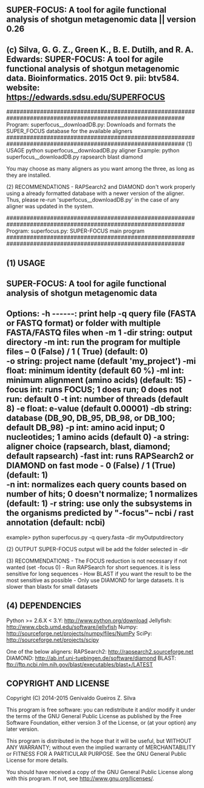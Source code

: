 SUPER-FOCUS: A tool for agile functional analysis of shotgun metagenomic data || version 0.26
---------------------------------------------------------------------------------------------------------------------------------------
(c)            Silva, G. G. Z., Green K., B. E. Dutilh, and R. A. Edwards: 
		SUPER-FOCUS: A tool for agile functional analysis of shotgun metagenomic data. Bioinformatics. 2015 Oct 9. pii: btv584.
website: 	https://edwards.sdsu.edu/SUPERFOCUS
---------------------------------------------------------------------------------------------------------------------------------------

#############################################################################################################
Program: superfocus__downloadDB.py: Downloads and formats the SUPER_FOCUS database for the available aligners
#############################################################################################################
(1) USAGE
python superfocus__downloadDB.py aligner
Example: python superfocus__downloadDB.py rapsearch blast diamond

You may choose as many aligners as you want among the three, as long as they are installed.

(2) RECOMMENDATIONS
	- RAPSearch2 and DIAMOND don't work properly using a already formatted database with a newer version of the 
	  aligner. Thus, please re-run 'superfocus__downloadDB.py' in the case of any aligner was updated in the 
	  system.

#############################################################################################################
Program: superfocus.py: SUPER-FOCUS main program
#############################################################################################################

(1) USAGE
-----
SUPER-FOCUS: A tool for agile functional analysis of shotgun metagenomic data
--------------------------------------------------------------------------------------------------------------------------------
Options:
         -h     ------: print help
         -q     query file (FASTA or FASTQ format) or folder with multiple FASTA/FASTQ files when -m 1
         -dir   string: output directory
         -m     int:    run the program for multiple files – 0 (False) / 1 ( True) (default: 0)	  
         -o     string: project name (default 'my_project')
         -mi    float:  minimum identity (default 60 %)
         -ml    int:    minimum alignment (amino acids) (default: 15)
         -focus int:    runs FOCUS; 1 does run; 0 does not run: default 0 
         -t     int:    number of threads (default 8)
         -e     float:  e-value (default 0.00001)
         -db    string: database (DB_90, DB_95, DB_98, or DB_100; default DB_98)
         -p     int:    amino acid input; 0 nucleotides; 1 amino acids (default 0)
         -a     string: aligner choice (rapsearch, blast, diamond; default rapsearch)
         -fast  int:    runs RAPSearch2 or DIAMOND on fast mode - 0 (False) / 1 (True) (default: 1)	  
         -n     int:    normalizes each query counts based on number of hits; 0 doesn't normalize; 1 normalizes (default: 1)
         -r     string: use only the subsystems in the organisms predicted by "-focus"– ncbi / rast annotation  (default: ncbi)
--------------------------------------------------------------------------------------------------------------------------------
example> python superfocus.py -q query.fasta -dir myOutputdirectory
	 
(2) OUTPUT
SUPER-FOCUS output will be add the folder selected in -dir

(3) RECOMMENDATIONS
	- The FOCUS reduction is not necessary if not wanted (set -focus 0)
	- Run RAPSearch for short sequences. it is less sensitive for long sequences
	- How BLAST if you want the result to be the most sensitive as possible
	- Only use DIAMOND for large datasets. It is slower than blastx for small datasets

(4) DEPENDENCIES
------------
Python >= 2.6.X < 3.Y: http://www.python.org/download
Jellyfish: http://www.cbcb.umd.edu/software/jellyfish
Numpy: http://sourceforge.net/projects/numpy/files/NumPy
SciPy: http://sourceforge.net/projects/scipy

One of the below aligners:
RAPSearch2: http://rapsearch2.sourceforge.net
DIAMOND: http://ab.inf.uni-tuebingen.de/software/diamond
BLAST: ftp://ftp.ncbi.nlm.nih.gov/blast/executables/blast+/LATEST

COPYRIGHT AND LICENSE
---------------------
Copyright (C) 2014-2015  Genivaldo Gueiros Z. Silva

This program is free software: you can redistribute it and/or modify it under
the terms of the GNU General Public License as published by the Free Software
Foundation, either version 3 of the License, or (at your option) any later
version.

This program is distributed in the hope that it will be useful, but WITHOUT ANY
WARRANTY; without even the implied warranty of MERCHANTABILITY or FITNESS FOR A
PARTICULAR PURPOSE.  See the GNU General Public License for more details.

You should have received a copy of the GNU General Public License along with
this program.  If not, see <http://www.gnu.org/licenses/>.